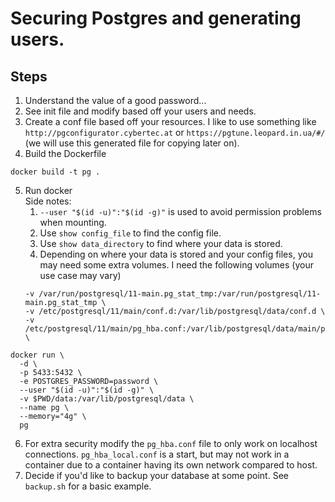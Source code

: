 # Securing Postgres and generating users.
## Steps
1. Understand the value of a good password...
2. See init file and modify based off your users and needs.
3. Create a conf file based off your resources. I like to use something like `http://pgconfigurator.cybertec.at` or `https://pgtune.leopard.in.ua/#/` (we will use this generated file for copying later on).
4. Build the Dockerfile
```
docker build -t pg .
```
5. Run docker \
Side notes:
    1. `--user "$(id -u)":"$(id -g)"` is used to avoid permission problems when mounting. 
    2. Use `show config_file` to find the config file.
    3. Use `show data_directory` to find where your data is stored.
    4. Depending on where your data is stored and your config files, you may need some extra volumes. I need the following volumes (your use case may vary)
    ```
    -v /var/run/postgresql/11-main.pg_stat_tmp:/var/run/postgresql/11-main.pg_stat_tmp \
    -v /etc/postgresql/11/main/conf.d:/var/lib/postgresql/data/conf.d \
    -v /etc/postgresql/11/main/pg_hba.conf:/var/lib/postgresql/data/main/pg_hba.conf \
    ```
```
docker run \
  -d \
  -p 5433:5432 \
  -e POSTGRES_PASSWORD=password \
  --user "$(id -u)":"$(id -g)" \
  -v $PWD/data:/var/lib/postgresql/data \
  --name pg \
  --memory="4g" \
  pg
```
6. For extra security modify the `pg_hba.conf` file to only work on localhost connections. `pg_hba_local.conf` is a start, but may not work in a container due to a container having its own network compared to host.
7. Decide if you'd like to backup your database at some point. See `backup.sh` for a basic example.